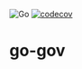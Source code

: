 
![Go](https://github.com/mchirico/go-gov/workflows/Go/badge.svg)
[![codecov](https://codecov.io/gh/mchirico/go-gov/branch/main/graph/badge.svg?token=UfrwBH2IrP)](https://codecov.io/gh/mchirico/go-gov)

# go-gov


